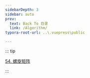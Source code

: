 ```yaml
---
sidebarDepth: 3
sidebar: auto
prev:
  text: Back To 目录
  link: /Algorithm/
typora-root-url: ..\.vuepress\public

---
```


::: tip

[54. 螺旋矩阵](https://leetcode.cn/problems/spiral-matrix/)

:::